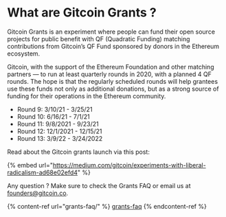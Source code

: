 # What are Gitcoin Grants ?

Gitcoin Grants is an experiment where people can fund their open source projects for public benefit with QF (Quadratic Funding) matching contributions from Gitcoin’s QF Fund sponsored by donors in the Ethereum ecosystem.

Gitcoin, with the support of the Ethereum Foundation and other matching partners — to run at least quarterly rounds in 2020, with a planned 4 QF rounds. The hope is that the regularly scheduled rounds will help grantees use these funds not only as additional donations, but as a strong source of funding for their operations in the Ethereum community.

* Round 9: 3/10/21 - 3/25/21
* Round 10: 6/16/21 - 7/1/21
* Round 11: 9/8/2021 - 9/23/21
* Round 12: 12/1/2021 - 12/15/21
* Round 13: 3/9/22 - 3/24/2022

Read about the Gitcoin grants launch via this post:

{% embed url="https://medium.com/gitcoin/experiments-with-liberal-radicalism-ad68e02efd4" %}

Any question ? Make sure to check the Grants FAQ or email us at founders@gitcoin.co.

{% content-ref url="grants-faq/" %}
[grants-faq](grants-faq/)
{% endcontent-ref %}
